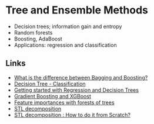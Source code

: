 # Tree and Ensemble Methods

* Decision trees; information gain and entropy
* Random forests
* Boosting, AdaBoost
* Applications: regression and classification

## Links
* [What is the difference between Bagging and Boosting?](https://quantdare.com/what-is-the-difference-between-bagging-and-boosting/)
* [Decision Tree - Classification](http://www.saedsayad.com/decision_tree.htm)
* [Getting started with Regression and Decision Trees](https://cambridgecoding.wordpress.com/2016/01/03/getting-started-with-regression-and-decision-trees/)
* [Gradient Boosting and XGBoost](https://hackernoon.com/gradient-boosting-and-xgboost-90862daa6c77)
* [Feature importances with forests of trees](https://scikit-learn.org/stable/auto_examples/ensemble/plot_forest_importances.html)
* [STL decomposition](https://otexts.com/fpp2/stl.html)
* [STL decomposition : How to do it from Scratch?](https://towardsdatascience.com/stl-decomposition-how-to-do-it-from-scratch-b686711986ec)
